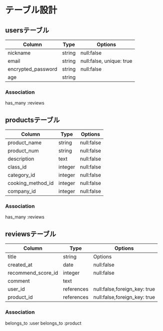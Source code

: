 # テーブル設計
## usersテーブル

| Column             | Type   | Options                  |
| ------------------ | ------ | ------------------------ |
| nickname           | string | null:false               |
| email              | string | null:false, unique: true |
| encrypted_password | string | null:false               |
| age                | string |                          |

### Association
has_many :reviews


## productsテーブル
| Column                    | Type    | Options    |
| ------------------------- | ------- | ---------- |
| product_name              | string  | null:false |
| product_num               | string  | null:false |
| description               | text    | null:false |
| class_id                  | integer | null:false |
| category_id               | integer | null:false |
| cooking_method_id         | integer | null:false |
| company_id                | integer | null:false |

### Association
has_many :reviews


## reviewsテーブル
| Column             | Type       | Options                      |
| ------------------ | ---------- | ---------------------------- |
| title              | string     | Options                      |
| created_at         | date       | null:false                   |
| recommend_score_id | integer    | null:false                   |
| comment            | text       |                              |
| user_id            | references | null:false,foreign_key: true |
| product_id         | references | null:false,foreign_key: true |

### Association
belongs_to :user
belongs_to :product